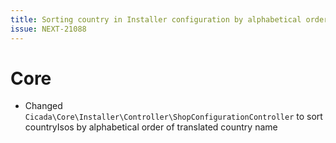 ```yaml
---
title: Sorting country in Installer configuration by alphabetical order
issue: NEXT-21088
---
```

# Core
*  Changed `Cicada\Core\Installer\Controller\ShopConfigurationController` to sort countryIsos by alphabetical order of translated country name
